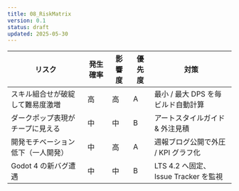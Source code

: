 ```yaml
---
title: 08_RiskMatrix
version: 0.1
status: draft
updated: 2025-05-30
---
```


| リスク                             | 発生確率 | 影響度 | 優先度 | 対策                                 |
| ---------------------------------- | -------- | ------ | ------ | ------------------------------------ |
| スキル組合せが破綻して難易度激増   | 高       | 高     | A      | 最小 / 最大 DPS を毎ビルド自動計算   |
| ダークポップ表現がチープに見える   | 中       | 中     | B      | アートスタイルガイド & 外注見積      |
| 開発モチベーション低下（一人開発） | 中       | 高     | A      | 週報ブログ公開で外圧 / KPI グラフ化  |
| Godot 4 の新バグ遭遇               | 中       | 中     | B      | LTS 4.2 へ固定、Issue Tracker を監視 |
